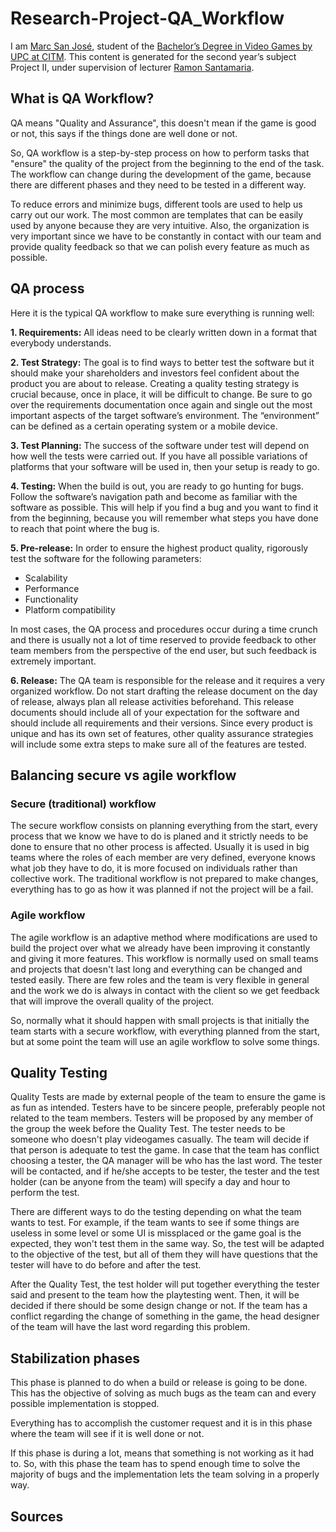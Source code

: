 # Research-Project-QA_Workflow

I am [Marc San José](https://linkedin.com/in/marc-san-josé-martínez-6239361a3), student of the [Bachelor’s Degree in Video Games by UPC at CITM](https://www.citm.upc.edu/ing/estudis/graus-videojocs/). This content is generated for the second year’s subject Project II, under supervision of lecturer [Ramon Santamaria](https://www.linkedin.com/in/raysan/).

## What is QA Workflow?

QA means "Quality and Assurance", this doesn't mean if the game is good or not, this says if the things done are well done or not.

So, QA workflow is a step-by-step process on how to perform tasks that "ensure" the quality of the project from the beginning to the end of the task. The workflow can change during the development of the game, because there are different phases and they need to be tested in a different way. 

To reduce errors and minimize bugs, different tools are used to help us carry out our work. The most common are templates that can be easily used by anyone because they are very intuitive. Also, the organization is very important since we have to be constantly in contact with our team and provide quality feedback so that we can polish every feature as much as possible.

## QA process

Here it is the typical QA workflow to make sure everything is running well:

**1. Requirements:** All ideas need to be clearly written down in a format that everybody understands.

**2. Test Strategy:** The goal is to find ways to better test the software but it should make your shareholders and investors feel confident about the product you are about to release. Creating a quality testing strategy is crucial because, once in place, it will be difficult to change. Be sure to go over the requirements documentation once again and single out the most important aspects of the target software’s environment. The “environment” can be defined as a certain operating system or a mobile device.

**3. Test Planning:** The success of the software under test will depend on how well the tests were carried out. If you have all possible variations of platforms that your software will be used in, then your setup is ready to go.

**4. Testing:** When the build is out, you are ready to go hunting for bugs. Follow the software’s navigation path and become as familiar with the software as possible. This will help if you find a bug and you want to find it from the beginning, because you will remember what steps you have done to reach that point where the bug is.

**5. Pre-release:** In order to ensure the highest product quality, rigorously test the software for the following parameters:  
+ Scalability 
+ Performance 
+ Functionality 
+ Platform compatibility 

In most cases, the QA process and procedures occur during a time crunch and there is usually not a lot of time reserved to provide feedback to other team members from the perspective of the end user, but such feedback is extremely important.

**6. Release:** The QA team is responsible for the release and it requires a very organized workflow. Do not start drafting the release document on the day of release, always plan all release activities beforehand. This release documents should include all of your expectation for the software and should include all requirements and their versions. Since every product is unique and has its own set of features, other quality assurance strategies will include some extra steps to make sure all of the features are tested.  

## Balancing secure vs agile workflow

### Secure (traditional) workflow

The secure workflow consists on planning everything from the start, every process that we know we have to do is planed and it strictly needs to be done to ensure that no other process is affected. Usually it is used in big teams where the roles of each member are very defined, everyone knows what job they have to do, it is more focused on individuals rather than collective work. The traditional workflow is not prepared to make changes, everything has to go as how it was planned if not the project will be a fail.

### Agile workflow

The agile workflow is an adaptive method where modifications are used to build the project over what we already have been improving it constantly and giving it more features. This workflow is normally used on small teams and projects that doesn't last long and everything can be changed and tested easily. There are few roles and the team is very flexible in general and the work we do is always in contact with the client so we get feedback that will improve the overall quality of the project.

So, normally what it should happen with small projects is that initially the team starts with a secure workflow, with everything planned from the start, but at some point the team will use an agile workflow to solve some things.

## Quality Testing

Quality Tests are made by external people of the team to ensure the game is as fun as intended. Testers have to be sincere people, preferably people not related to the team members. Testers will be proposed by any member of the group the week before the Quality Test. The tester needs to be someone who doesn't play videogames casually. The team will decide if that person is adequate to test the game. In case that the team has conflict choosing a tester, the QA manager will be who has the last word. The tester will be contacted, and if he/she accepts to be tester, the tester and the test holder (can be anyone from the team) will specify a day and hour to perform the test. 

There are different ways to do the testing depending on what the team wants to test. For example, if the team wants to see if some things are useless in some level or some UI is missplaced or the game goal is the expected, they won't test them in the same way. So, the test will be adapted to the objective of the test, but all of them they will have questions that the tester will have to do before and after the test. 

After the Quality Test, the test holder will put together everything the tester said and present to the team how the playtesting went. Then, it will be decided if there should be some design change or not. If the team has a conflict regarding the change of something in the game, the head designer of the team will have the last word regarding this problem.

## Stabilization phases

This phase is planned to do when a build or release is going to be done. This has the objective of solving as much bugs as the team can and every possible implementation is stopped.

Everything has to accomplish the customer request and it is in this phase where the team will see if it is well done or not.

If this phase is during a lot, means that something is not working as it had to. So, with this phase the team has to spend enough time to solve the majority of bugs and the implementation lets the team solving in a properly way.

## Sources

